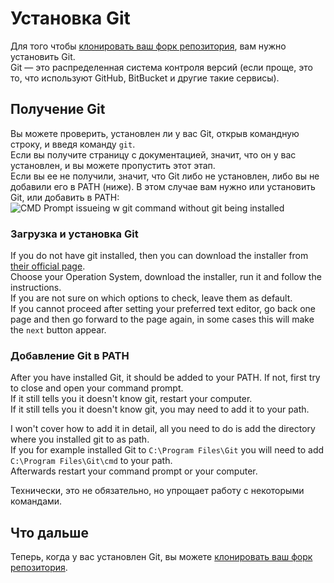 # Установка Git

Для того чтобы [клонировать ваш форк репозитория](/Contribute/LocalClone/Clone/), вам нужно установить Git.  
Git &mdash; это распределенная система контроля версий (если проще, это то, что используют GitHub, BitBucket и другие такие сервисы).

## Получение Git

Вы можете проверить, установлен ли у вас Git, открыв командную строку, и введя команду `git`.  
Если вы получите страницу с документацией, значит, что он у вас установлен, и вы можете пропустить этот этап.  
Если вы ее не получили, значит, что Git либо не установлен, либо вы не добавили его в PATH (ниже). В этом случае вам нужно или установить Git, или добавить в PATH:  
![CMD Prompt issueing w git command without git being installed](/Contribute/LocalClone/assets/CMD_noGit.png)

### Загрузка и установка Git

If you do not have git installed, then you can download the installer from [their official page](https://git-scm.com/downloads/).  
Choose your Operation System, download the installer, run it and follow the instructions.  
If you are not sure on which options to check, leave them as default.  
If you cannot proceed after setting your preferred text editor, go back one page and then go forward to the page again, in some cases this will make the `next` button appear.

### Добавление Git в PATH

After you have installed Git, it should be added to your PATH. If not, first try to close and open your command prompt.  
If it still tells you it doesn't know git, restart your computer.  
If it still tells you it doesn't know git, you may need to add it to your path.

I won't cover how to add it in detail, all you need to do is add the directory where you installed git to as path.  
If you for example installed Git to `C:\Program Files\Git` you will need to add `C:\Program Files\Git\cmd` to your path.  
Afterwards restart your command prompt or your computer.

Технически, это не обязательно, но упрощает работу с некоторыми командами.

## Что дальше

Теперь, когда у вас установлен Git, вы можете [клонировать ваш форк репозитория](/Contribute/LocalClone/Clone/).